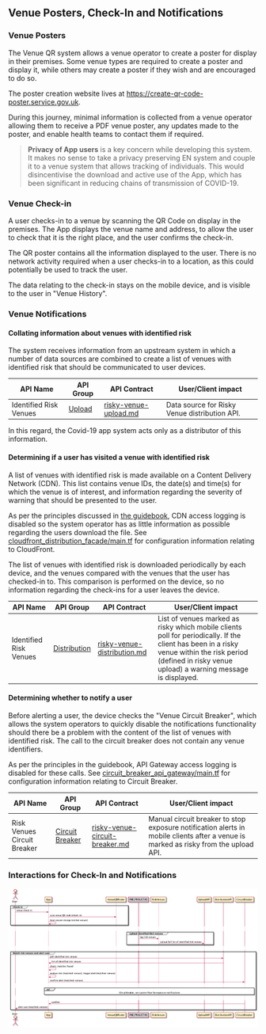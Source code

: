 ## Venue Posters, Check-In and Notifications

### Venue Posters

The Venue QR system allows a venue operator to create a poster for display in their premises. Some
venue types are required to create a poster and display it, while others may create a poster if they wish and are encouraged to do so.

The poster creation website lives at https://create-qr-code-poster.service.gov.uk. 

During this journey, minimal information
is collected from a venue operator allowing them to receive a PDF venue poster, any updates made to the poster, and enable health teams to contact them
if required.

>
>**Privacy of App users** is a key concern while developing this system. It makes no sense to take a privacy preserving EN system
and couple it to a venue system that allows tracking of individuals. This would disincentivise the download and active use of the
App, which has been significant in reducing chains of transmission of COVID-19.

### Venue Check-in

A user checks-in to a venue by scanning the QR Code on display in the premises. The App displays
the venue name and address, to allow the user to check that it is the right place, and the user confirms the
check-in.

The QR poster contains all the information displayed to the user.  There is no network activity required when a user checks-in
to a location, as this could potentially be used to track the user.

The data relating to the check-in stays on the mobile device, and is visible to the user in "Venue History".

### Venue Notifications

#### Collating information about venues with identified risk

The system receives information from an upstream system in which a number of data sources are combined to create a list of venues with identified risk that
should be communicated to user devices.

| API Name | API Group | API Contract | User/Client impact |
| --- | --- | --- | --- |
| Identified Risk Venues | [Upload](./api-patterns.md#upload) | [risky-venue-upload.md](api-contracts/service-facing/risky-venue-upload.md) | Data source for Risky Venue distribution API. |

In this regard, the Covid-19 app system acts only as a distributor of this information.


#### Determining if a user has visited a venue with identified risk

A list of venues with identified risk is made available on a Content Delivery Network (CDN).  This list contains venue IDs,
the date(s) and time(s) for which the venue is of interest, and information regarding the severity of warning that should be
presented to the user. 

As per the principles discussed in [the guidebook](guidebook.md), CDN access logging is disabled so the system operator has as little
information as possible regarding the users download the file. See [cloudfront_distribution_facade/main.tf](../../src/aws/libraries/cloudfront_distribution_facade/main.tf) for configuration
information relating to CloudFront.

The list of venues with identified risk is downloaded periodically by each device, and the venues compared with the venues that the user has checked-in to.
This comparison is performed on the device, so no information regarding the check-ins for a user leaves the device.

| API Name | API Group | API Contract | User/Client impact |
| --- | --- | --- | --- |
| Identified Risk Venues | [Distribution](./api-patterns.md#distribution) | [risky-venue-distribution.md](api-contracts/mobile-facing/distribution/risky-venue-distribution.md) | List of venues marked as risky which mobile clients poll for periodically. If the client has been in a risky venue within the risk period (defined in risky venue upload) a warning message is displayed. |

#### Determining whether to notify a user

Before alerting a user, the device checks the "Venue Circuit Breaker", which allows the system operators to quickly disable
the notifications functionality should there be a problem with the content of the list of venues with identified risk. The call to the circuit breaker
does not contain any venue identifiers.

As per the principles in the guidebook, API Gateway access logging is disabled for these calls. See [circuit_breaker_api_gateway/main.tf](../../src/aws/libraries/circuit_breaker_api_gateway/main.tf) for
configuration information relating to Circuit Breaker.

| API Name | API Group | API Contract | User/Client impact |
| --- | --- | --- | --- |
| Risk Venues Circuit Breaker | [Circuit Breaker](./api-patterns.md#circuit-breaker) | [risky-venue-circuit-breaker.md](api-contracts/mobile-facing/circuit-breaker/risky-venue-circuit-breaker.md) | Manual circuit breaker to stop exposure notification alerts in mobile clients after a venue is marked as risky from the upload API. |

### Interactions for Check-In and Notifications

![System flow: check in](diagrams/img/system-flow_check-in-2020-09-14.png "Figure: Venue check in, matching at risk venues and alert user")

